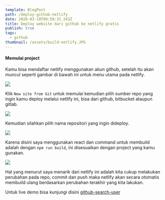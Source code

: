 ```yaml
---
template: BlogPost
path: /deploy-github-netlify
date: 2020-03-19T09:59:31.243Z
title: Deploy website dari github ke netlify gratis
publish: true
tags:
  - github
thumbnail: /assets/build-netlify.JPG
---
```


#### Memulai project

Kamu bisa mendaftar netlify menggunakan akun github, setelah itu akan muncul seperti gambar di bawah ini untuk menu utama pada netlify.

![](/assets/net1.png)

Klik `New site from Git` untuk memulai kemudian pilih sumber repo yang ingin kamu deploy melalui netlify ini, bisa dari github, bitbucket ataupun gitlab.

![](/assets/net2.png)

Kemudian silahkan pilih nama repositori yang ingin dideploy.

![](/assets/net3.png)

Karena disini saya menggunakan react dan command untuk membuild adalah dengan `npm run build`, ini disesuaikan dengan project yang kamu gunakan.

![](/assets/net4.png)

Hal yang menurut saya menarik dari netlify ini adalah kita cukup melakukan perubahan pada repo, commit dan push maka netlify akan secara otomatis membuild ulang berdasarkan perubahan terakhir yang kita lakukan.

Untuk live demo bisa kunjungi disini [github-search-user](https://github-su.netlify.com/)
